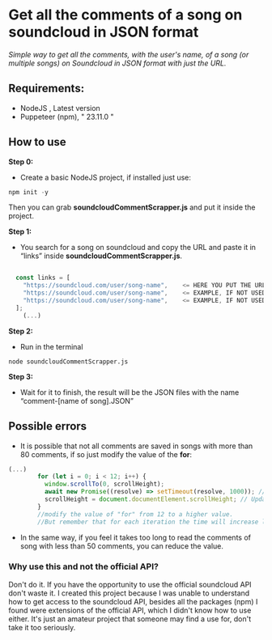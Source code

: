 # Get all the comments of a song on soundcloud in JSON format

*Simple way to get all the comments, with the user's name, of a song (or multiple songs) on Soundcloud in JSON format with just the URL.*
## Requirements:
- NodeJS , Latest version
- Puppeteer (npm), " 23.11.0 "

## How to use
**Step 0:**
- Create a basic NodeJS project, if installed just use:
```js
npm init -y
```
Then you can grab **soundcloudCommentScrapper.js** and put it inside the project.

**Step 1:**
- You search for a song on soundcloud and copy the URL and paste it in “links” inside **soundcloudCommentScrapper.js**.
```js

  const links = [
    "https://soundcloud.com/user/song-name",    <= HERE YOU PUT THE URL
    "https://soundcloud.com/user/song-name",    <= EXAMPLE, IF NOT USED DELETE
    "https://soundcloud.com/user/song-name",    <= EXAMPLE, IF NOT USED DELETE
  ];
    (...)
```

**Step 2:**
- Run in the terminal 
```
node soundcloudCommentScrapper.js
```

**Step 3:**
- Wait for it to finish, the result will be the JSON files with the name “comment-[name of song].JSON”

## Possible errors
- It is possible that not all comments are saved in songs with more than 80 comments, if so just modify the value of the **for**:
```js
(...)
        for (let i = 0; i < 12; i++) {
          window.scrollTo(0, scrollHeight);
          await new Promise((resolve) => setTimeout(resolve, 1000)); // Wait 1 second between scrolls
          scrollHeight = document.documentElement.scrollHeight; // Update the scroll height
        }
        //modify the value of "for" from 12 to a higher value.
        //But remember that for each iteration the time will increase linearly.
```
- In the same way, if you feel it takes too long to read the comments of song with less than 50 comments, you can reduce the value.

### Why use this and not the official API?
Don't do it. If you have the opportunity to use the official soundcloud API don't waste it. I created this project because I was unable to understand how to get access to the soundcloud API, besides all the packages (npm) I found were extensions of the official API, which I didn't know how to use either. It's just an amateur project that someone may find a use for, don't take it too seriously.

